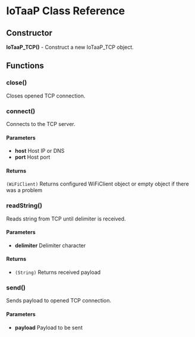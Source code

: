 # IoTaaP Class Reference

## Constructor

**IoTaaP_TCP()** - Construct a new IoTaaP_TCP object.

## Functions

### close()
Closes opened TCP connection.

### connect()
Connects to the TCP server.

#### Parameters 
- **host**	Host IP or DNS
- **port**	Host port

#### Returns
`(WiFiClient)` Returns configured WiFiClient object or empty object if there was a problem

### readString()
Reads string from TCP until delimiter is received.
#### Parameters
- **delimiter**	Delimiter character

#### Returns
- `(String)` Returns received payload

### send()
Sends payload to opened TCP connection.
#### Parameters
- **payload**	Payload to be sent







